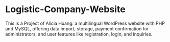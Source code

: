 # Logistic-Company-Website
This is a Project of Alicia Huang: a multilingual WordPress website with PHP and MySQL, offering data import, storage, payment confirmation for administrators, and user features like registration, login, and inquiries.
